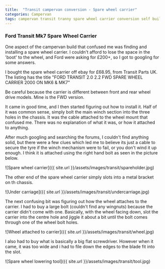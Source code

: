 ```yaml
---
title:  "Transit campervan conversion - Spare wheel carrier"
categories: Campervan
tags: campervan transit tranny spare wheel carrier conversion self build
---
```


### Ford Transit Mk7 Spare Wheel Carrier

One aspect of the campervan build that confused me was finding and installing a spare wheel carrier. I couldn't afford to lose the space in the 'boot' to the wheel, and Ford were asking for £200+, so I got to googling for some answers.

I bought the spare wheel carrier off ebay for £68.95, from Transit Parts UK. The listing has the title "FORD TRANSIT 2.0 2.2 FWD SPARE WHEEL CARRIER 2000 ON MK6 & MK7"

Be careful because the carrier is different between front and rear wheel drive models. Mine is the FWD version.

It came in good time, and I then started figuring out how to install it. Half of it was common sense, simply bolt the main winch section into the three holes in the chassis. It was the cable attached to the wheel mount that confused me. There was no explanation of what it was, or how it attached to anything.

After much googling and searching the forums, I couldn't find anything solid, but there were a few clues which led me to believe its just a cable to secure the tyre if the winch mechanism were to fail, or you don't wind it up enough. I think it is attached using the right hand bolt as seen in the picture below.


![Spare wheel carrier]({{ site.url }}/assets/images/transit/spareholder.jpg)

The other end of the spare wheel carrier simply slots into a metal bracket on th chassis.

![Under carriage]({{ site.url }}/assets/images/transit/undercarriage.jpg)

The next confusing bit was figuring out how the wheel attaches to the carrier. I had to buy a large bolt (couldn't find any wingnuts) because the carrier didn't come with one. Basically, with the wheel facing down, slot the carrier into the centre hole and jiggle it about a bit until the bolt comes through one of the wheel bolt holes.

![Wheel attached to carrier]({{ site.url }}/assets/images/transit/wheel.jpg)

I also had to buy what is basically a big flat screwdriver. However when it came, it was too wide and i had to file down the edges to the blade fit into the slot.

![Spare wheel lowering tool]({{ site.url }}/assets/images/transit/tool.jpg)
